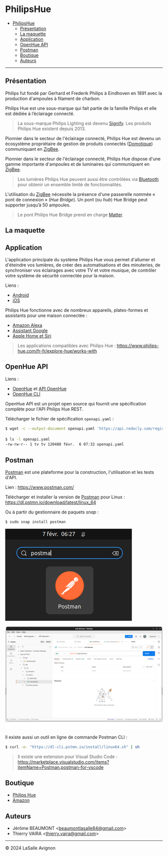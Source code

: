 # PhilipsHue

- [PhilipsHue](#philipshue)
  - [Présentation](#présentation)
  - [La maquette](#la-maquette)
  - [Application](#application)
  - [OpenHue API](#openhue-api)
  - [Postman](#postman)
  - [Boutique](#boutique)
  - [Auteurs](#auteurs)

---

## Présentation

Philips fut fondé par Gerhard et Frederik Philips à Eindhoven en 1891 avec la production d'ampoules à filament de charbon.

Philips Hue est une sous-marque qui fait partie de la famille Philips et elle est dédiée à l’éclairage connecté.

> La sous-marque Philips Lighting est devenu [Signify](https://www.signify.com/fr-fr). Les produits Philips Hue existent depuis 2013.

Pionnier dans le secteur de l'éclairage connecté, Philips Hue est devenu un écosystème propriétaire de gestion de produits connectés ([Domotique](https://fr.wikipedia.org/wiki/Domotique)) communiquant en [ZigBee](https://fr.wikipedia.org/wiki/ZigBee).

Pionnier dans le secteur de l'éclairage connecté, Philips Hue dispose d'une gamme importante d'ampoules et de luminaires qui communiquent en [ZigBee](https://fr.wikipedia.org/wiki/ZigBee).

> Les lumières Philips Hue peuvent aussi être contrôlées via [Bluetooth](https://fr.wikipedia.org/wiki/Bluetooth) pour obtenir un ensemble limité de fonctionnalités.

L'utilisation du [ZigBee](https://fr.wikipedia.org/wiki/ZigBee) nécessite la présence d'une passerelle nommée « pont de connexion » (_Hue Bridge_). Un pont (ou _hub_) Hue Bridge peut supporter jusqu’à 50 ampoules.

> Le pont Philips Hue Bridge prend en charge [Matter](https://fr.wikipedia.org/wiki/Matter_(standard)).

## La maquette

## Application

L'application principale du système Philips Hue vous permet d'allumer et d'éteindre vos lumières, de créer des automatisations et des minuteries, de synchroniser vos éclairages avec votre TV et votre musique, de contrôler votre système de sécurité connectée pour la maison.

Liens :

- [Android](https://play.google.com/store/apps/details?id=com.philips.lighting.hue2)
- [iOS](https://apps.apple.com/us/app/philips-hue-gen-2/id1055281310?ls=1)

Philips Hue fonctionne avec de nombreux appareils, plates-formes et assistants pour une maison connectée :

- [Amazon Alexa](https://www.philips-hue.com/fr-fr/explore-hue/works-with/amazon-alexa)
- [Assistant Google](https://www.philips-hue.com/fr-fr/explore-hue/works-with/the-google-assistant)
- [Apple Home et Siri](https://www.philips-hue.com/fr-fr/explore-hue/works-with/apple-homekit)

> Les applications compatibles avec Philips Hue : https://www.philips-hue.com/fr-fr/explore-hue/works-with

## OpenHue API

Liens :

- [OpenHue](https://www.openhue.io/api/openhue-api) et [API OpenHue](https://github.com/openhue/openhue-api)
- [OpenHue CLI](https://www.openhue.io/cli/openhue-cli)

OpenHue API est un projet open source qui fournit une spécification complète pour l'API Philips Hue REST.

Télécharger le fichier de spécification `openapi.yaml` :

```bash
$ wget -c --output-document openapi.yaml 'https://api.redocly.com/registry/bundle/openhue/openhue/v2/openapi.yaml?branch=main&download'

$ ls -l openapi.yaml
-rw-rw-r-- 1 tv tv 120480 févr.  6 07:32 openapi.yaml
```

## Postman

[Postman](https://fr.wikipedia.org/wiki/Postman_(logiciel)) est une plateforme pour la construction, l'utilisation et les tests d'API.

Lien : https://www.postman.com/

Télécharger et installer la version de [Postman](https://dl.pstmn.io/download/latest/linux_64) pour Linux : https://dl.pstmn.io/download/latest/linux_64

Ou à partir du gestionnaire de paquets _snap_ :

```bash
$ sudo snap install postman
```

![](./images/demarrer-postman-ubuntu.png)

![](./images/postman-ubuntu.png)

Il existe aussi un outil en ligne de commande Postman CLI :

```bash
$ curl -o- "https://dl-cli.pstmn.io/install/linux64.sh" | sh
```

> Il existe une extension pour Visual Studio Code : https://marketplace.visualstudio.com/items?itemName=Postman.postman-for-vscode

## Boutique

- [Philips Hue](https://www.philips-hue.com/fr-fr/products/)
- [Amazon](https://www.amazon.fr/stores/PhilipsHue/page/1D8D599B-E9F3-4C60-971C-276FC75625AB)

## Auteurs

- Jérôme BEAUMONT <<beaumontlasalle84@gmail.com>>
- Thierry VAIRA <<thierry.vaira@gmail.com>>

---
&copy; 2024 LaSalle Avignon

